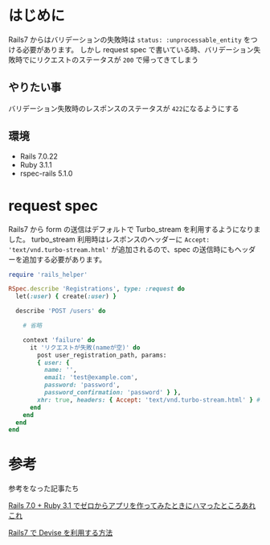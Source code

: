 <!--
title:   【Rspec】turbo_streamを使っているときのrequest specの書き方
tags:    RSpec,Rails7,Ruby,request_spec
id:      03ff4ea46b197a71d877
private: false
-->


# はじめに

Rails7 からはバリデーションの失敗時は `status: :unprocessable_entity` をつける必要があります。
しかし request spec で書いている時、バリデーション失敗時でにリクエストのステータスが `200` で帰ってきてしまう

## やりたい事

バリデーション失敗時のレスポンスのステータスが `422`になるようにする

## 環境

- Rails 7.0.22
- Ruby 3.1.1
- rspec-rails 5.1.0

# request spec

Rails7 から form の送信はデフォルトで Turbo_stream を利用するようになりました。
turbo_stream 利用時はレスポンスのヘッダーに `Accept: 'text/vnd.turbo-stream.html'` が追加されるので、spec の送信時にもヘッダーを追加する必要があります。

```ruby:rails/spec/request/user.rb
require 'rails_helper'

RSpec.describe 'Registrations', type: :request do
  let(:user) { create(:user) }

  describe 'POST /users' do

    # 省略

    context 'failure' do
      it 'リクエストが失敗(nameが空)' do
        post user_registration_path, params:
        { user: {
          name: '',
          email: 'test@example.com',
          password: 'password',
          password_confirmation: 'password' } },
        xhr: true, headers: { Accept: 'text/vnd.turbo-stream.html' } #この行を追加する
      end
    end
  end
end
```

# 参考

参考をなった記事たち

[Rails 7.0 + Ruby 3.1 でゼロからアプリを作ってみたときにハマったところあれこれ](https://qiita.com/jnchito/items/5c41a7031404c313da1f#%E3%83%90%E3%83%AA%E3%83%87%E3%83%BC%E3%82%B7%E3%83%A7%E3%83%B3%E5%A4%B1%E6%95%97%E6%99%82%E3%81%AB-status-unprocessable_entity-%E3%82%92%E4%BB%98%E3%81%91%E3%82%8B%E5%BF%85%E8%A6%81%E3%81%8C%E3%81%82%E3%82%8B)

[Rails7 で Devise を利用する方法](https://gorails.com/episodes/devise-hotwire-turbo)